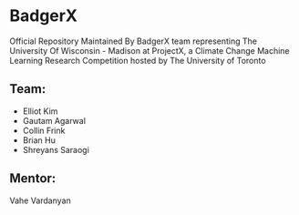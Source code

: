 # BadgerX

Official Repository Maintained By BadgerX team representing The University Of Wisconsin - Madison at ProjectX, a Climate Change Machine Learning Research Competition hosted by The University of Toronto

## Team:

- Elliot Kim
- Gautam Agarwal
- Collin Frink
- Brian Hu
- Shreyans Saraogi

## Mentor:

 Vahe Vardanyan
